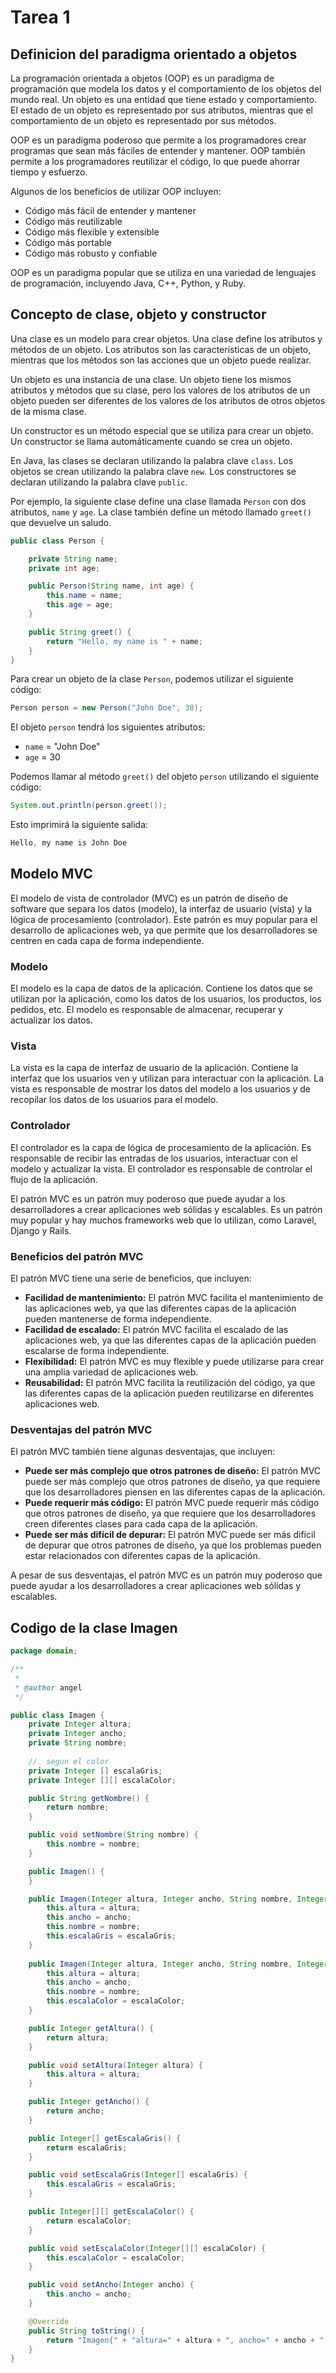 # Tarea 1

## Definicion del paradigma orientado a objetos

La programación orientada a objetos (OOP) es un paradigma de programación que modela los datos y el comportamiento de los objetos del mundo real. Un objeto es una entidad que tiene estado y comportamiento. El estado de un objeto es representado por sus atributos, mientras que el comportamiento de un objeto es representado por sus métodos.

OOP es un paradigma poderoso que permite a los programadores crear programas que sean más fáciles de entender y mantener. OOP también permite a los programadores reutilizar el código, lo que puede ahorrar tiempo y esfuerzo.

Algunos de los beneficios de utilizar OOP incluyen:

* Código más fácil de entender y mantener
* Código más reutilizable
* Código más flexible y extensible
* Código más portable
* Código más robusto y confiable

OOP es un paradigma popular que se utiliza en una variedad de lenguajes de programación, incluyendo Java, C++, Python, y Ruby.

## Concepto de clase, objeto y constructor

Una clase es un modelo para crear objetos. Una clase define los atributos y métodos de un objeto. Los atributos son las características de un objeto, mientras que los métodos son las acciones que un objeto puede realizar.

Un objeto es una instancia de una clase. Un objeto tiene los mismos atributos y métodos que su clase, pero los valores de los atributos de un objeto pueden ser diferentes de los valores de los atributos de otros objetos de la misma clase.

Un constructor es un método especial que se utiliza para crear un objeto. Un constructor se llama automáticamente cuando se crea un objeto.

En Java, las clases se declaran utilizando la palabra clave `class`. Los objetos se crean utilizando la palabra clave `new`. Los constructores se declaran utilizando la palabra clave `public`.

Por ejemplo, la siguiente clase define una clase llamada `Person` con dos atributos, `name` y `age`. La clase también define un método llamado `greet()` que devuelve un saludo.

```Java
public class Person {

    private String name;
    private int age;

    public Person(String name, int age) {
        this.name = name;
        this.age = age;
    }

    public String greet() {
        return "Hello, my name is " + name;
    }
}
```

Para crear un objeto de la clase `Person`, podemos utilizar el siguiente código:

```Java
Person person = new Person("John Doe", 30);
```

El objeto `person` tendrá los siguientes atributos:

* `name` = "John Doe"
* `age` = 30

Podemos llamar al método `greet()` del objeto `person` utilizando el siguiente código:

```Java
System.out.println(person.greet());
```

Esto imprimirá la siguiente salida:

```Java
Hello, my name is John Doe
```

## Modelo MVC

El modelo de vista de controlador (MVC) es un patrón de diseño de software que separa los datos (modelo), la interfaz de usuario (vista) y la lógica de procesamiento (controlador). Este patrón es muy popular para el desarrollo de aplicaciones web, ya que permite que los desarrolladores se centren en cada capa de forma independiente.

### Modelo

El modelo es la capa de datos de la aplicación. Contiene los datos que se utilizan por la aplicación, como los datos de los usuarios, los productos, los pedidos, etc. El modelo es responsable de almacenar, recuperar y actualizar los datos.

### Vista

La vista es la capa de interfaz de usuario de la aplicación. Contiene la interfaz que los usuarios ven y utilizan para interactuar con la aplicación. La vista es responsable de mostrar los datos del modelo a los usuarios y de recopilar los datos de los usuarios para el modelo.

### Controlador

El controlador es la capa de lógica de procesamiento de la aplicación. Es responsable de recibir las entradas de los usuarios, interactuar con el modelo y actualizar la vista. El controlador es responsable de controlar el flujo de la aplicación.

El patrón MVC es un patrón muy poderoso que puede ayudar a los desarrolladores a crear aplicaciones web sólidas y escalables. Es un patrón muy popular y hay muchos frameworks web que lo utilizan, como Laravel, Django y Rails.

### Beneficios del patrón MVC

El patrón MVC tiene una serie de beneficios, que incluyen:

* **Facilidad de mantenimiento:** El patrón MVC facilita el mantenimiento de las aplicaciones web, ya que las diferentes capas de la aplicación pueden mantenerse de forma independiente.
* **Facilidad de escalado:** El patrón MVC facilita el escalado de las aplicaciones web, ya que las diferentes capas de la aplicación pueden escalarse de forma independiente.
* **Flexibilidad:** El patrón MVC es muy flexible y puede utilizarse para crear una amplia variedad de aplicaciones web.
* **Reusabilidad:** El patrón MVC facilita la reutilización del código, ya que las diferentes capas de la aplicación pueden reutilizarse en diferentes aplicaciones web.

### Desventajas del patrón MVC

El patrón MVC también tiene algunas desventajas, que incluyen:

* **Puede ser más complejo que otros patrones de diseño:** El patrón MVC puede ser más complejo que otros patrones de diseño, ya que requiere que los desarrolladores piensen en las diferentes capas de la aplicación.
* **Puede requerir más código:** El patrón MVC puede requerir más código que otros patrones de diseño, ya que requiere que los desarrolladores creen diferentes clases para cada capa de la aplicación.
* **Puede ser más difícil de depurar:** El patrón MVC puede ser más difícil de depurar que otros patrones de diseño, ya que los problemas pueden estar relacionados con diferentes capas de la aplicación.

A pesar de sus desventajas, el patrón MVC es un patrón muy poderoso que puede ayudar a los desarrolladores a crear aplicaciones web sólidas y escalables.

## Codigo de la clase Imagen

```Java
package domain;

/**
 *
 * @author angel
 */

public class Imagen {
    private Integer altura;
    private Integer ancho;
    private String nombre;
    
    //  segun el color
    private Integer [] escalaGris;
    private Integer [][] escalaColor;

    public String getNombre() {
        return nombre;
    }

    public void setNombre(String nombre) {
        this.nombre = nombre;
    }

    public Imagen() {
    }

    public Imagen(Integer altura, Integer ancho, String nombre, Integer [] escalaGris) {
        this.altura = altura;
        this.ancho = ancho;
        this.nombre = nombre;
        this.escalaGris = escalaGris;
    }
    
    public Imagen(Integer altura, Integer ancho, String nombre, Integer [][] escalaColor) {
        this.altura = altura;
        this.ancho = ancho;
        this.nombre = nombre;
        this.escalaColor = escalaColor;
    }

    public Integer getAltura() {
        return altura;
    }

    public void setAltura(Integer altura) {
        this.altura = altura;
    }

    public Integer getAncho() {
        return ancho;
    }

    public Integer[] getEscalaGris() {
        return escalaGris;
    }

    public void setEscalaGris(Integer[] escalaGris) {
        this.escalaGris = escalaGris;
    }

    public Integer[][] getEscalaColor() {
        return escalaColor;
    }

    public void setEscalaColor(Integer[][] escalaColor) {
        this.escalaColor = escalaColor;
    }

    public void setAncho(Integer ancho) {
        this.ancho = ancho;
    }

    @Override
    public String toString() {
        return "Imagen{" + "altura=" + altura + ", ancho=" + ancho + ", nombre=" + nombre + '}';
    }
}
```
